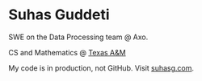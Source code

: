 # Suhas Guddeti

SWE on the Data Processing team @ Axo.

CS and Mathematics @ [Texas A&M](https://www.tamu.edu/)

My code is in production, not GitHub. Visit [suhasg.com](https://www.suhasg.com/).
